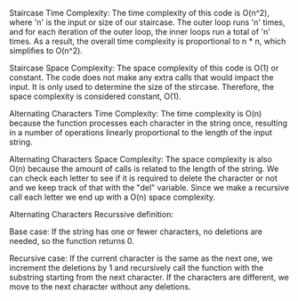 Staircase Time Complexity: The time complexity of this code is O(n^2), where 'n' is the input or size of our staircase. 
The outer loop runs 'n' times, and for each iteration of the outer loop, the inner loops run a total of 'n' 
times. As a result, the overall time complexity is proportional to n * n, which simplifies to O(n^2).

Staircase Space Complexity: The space complexity of this code is O(1) or constant. The code does not make any extra calls that would impact 
the input. It is only used to determine the size of the stircase. Therefore, the space complexity is considered constant, O(1).

Alternating Characters Time Complexity: The time complexity is O(n) because the function processes each 
character in the string once, resulting in a number of operations linearly proportional to the length of the input string.

Alternating Characters Space Complexity: The space complexity is also O(n) because the amount of calls is related 
to the length of the string. We can check each letter to see if it is required to delete
the character or not and we keep track of that with the "del" variable. Since we make a recursive call each letter
we end up with a O(n) space complexity.

Alternating Characters Recurssive definition:

Base case: If the string has one or fewer characters, no deletions are needed, so the function returns 0.

Recursive case: If the current character is the same as the next one, we increment the deletions by 1 and recursively 
call the function with the substring starting from the next character. If the characters are different, we move to the next character without any deletions.
